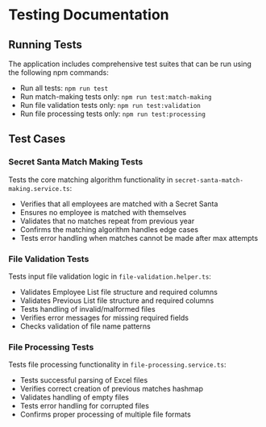 # Testing Documentation

## Running Tests

The application includes comprehensive test suites that can be run using the following npm commands:

- Run all tests: `npm run test`
- Run match-making tests only: `npm run test:match-making`
- Run file validation tests only: `npm run test:validation`
- Run file processing tests only: `npm run test:processing`

## Test Cases

### Secret Santa Match Making Tests

Tests the core matching algorithm functionality in `secret-santa-match-making.service.ts`:

- Verifies that all employees are matched with a Secret Santa
- Ensures no employee is matched with themselves
- Validates that no matches repeat from previous year
- Confirms the matching algorithm handles edge cases
- Tests error handling when matches cannot be made after max attempts

### File Validation Tests

Tests input file validation logic in `file-validation.helper.ts`:

- Validates Employee List file structure and required columns
- Validates Previous List file structure and required columns
- Tests handling of invalid/malformed files
- Verifies error messages for missing required fields
- Checks validation of file name patterns

### File Processing Tests

Tests file processing functionality in `file-processing.service.ts`:

- Tests successful parsing of Excel files
- Verifies correct creation of previous matches hashmap
- Validates handling of empty files
- Tests error handling for corrupted files
- Confirms proper processing of multiple file formats
